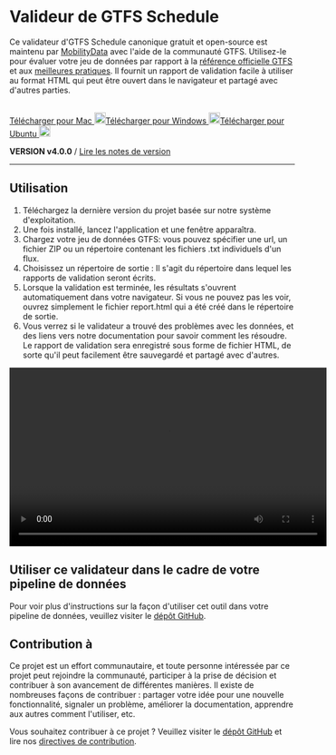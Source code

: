 # Valideur de GTFS Schedule

Ce validateur d'GTFS Schedule canonique gratuit et open-source est maintenu par [MobilityData](https://mobilitydata.org) avec l'aide de la communauté GTFS. Utilisez-le pour évaluer votre jeu de données par rapport à la [référence officielle GTFS](reference.md) et aux [meilleures pratiques](best-practices.md). Il fournit un rapport de validation facile à utiliser au format HTML qui peut être ouvert dans le navigateur et partagé avec d'autres parties.

<!-- <img class="center" src="../../assets/validator_animation.gif" width="150"> -->

<br>

<div class="usage-buttons">
   <a class="button" href="https://share.mobilitydata.org/validator-installer-mac">Télécharger pour Mac <img class="icon" src="../../assets/apple.svg" width="20"/></a><a class="button" href="https://share.mobilitydata.org/validator-installer-windows">Télécharger pour Windows <img class="icon" src="../../assets/windows.svg" width="20"/></a><a class="button" href="https://share.mobilitydata.org/validator-installer-ubuntu">Télécharger pour Ubuntu</a><a class="button" href="https://share.mobilitydata.org/validator-installer-ubuntu"> <img class="icon" src="../../assets/ubuntu.svg" width="20"/>
</a></div>

**VERSION v4.0.0** / [Lire les notes de version](https://github.com/MobilityData/gtfs-validator/releases/latest)

<hr/>

## Utilisation

<div class="usage">
    <div class="usage-list">
        <ol>
            <li>Téléchargez la dernière version du projet basée sur notre système d'exploitation.</li>
            <li>Une fois installé, lancez l'application et une fenêtre apparaîtra.</li>
            <li>Chargez votre jeu de données GTFS: vous pouvez spécifier une url, un fichier ZIP ou un répertoire contenant les fichiers .txt individuels d'un flux.</li>
            <li>Choisissez un répertoire de sortie : Il s'agit du répertoire dans lequel les rapports de validation seront écrits.</li>
            <li>Lorsque la validation est terminée, les résultats s'ouvrent automatiquement dans votre navigateur. Si vous ne pouvez pas les voir, ouvrez simplement le fichier report.html qui a été créé dans le répertoire de sortie.</li>
            <li>Vous verrez si le validateur a trouvé des problèmes avec les données, et des liens vers notre documentation pour savoir comment les résoudre. Le rapport de validation sera enregistré sous forme de fichier HTML, de sorte qu'il peut facilement être sauvegardé et partagé avec d'autres.</li>
        </ol>
    </div>
    <div class="usage-video">
        <video class="center" width="560" height="315" controls="">
            <source src="../../assets/validator_demo_large.mp4" type="video/mp4">
        </source></video>
    </div>
</div>

## Utiliser ce validateur dans le cadre de votre pipeline de données

Pour voir plus d'instructions sur la façon d'utiliser cet outil dans votre pipeline de données, veuillez visiter le [dépôt GitHub](https://github.com/MobilityData/gtfs-validator).

## Contribution à

Ce projet est un effort communautaire, et toute personne intéressée par ce projet peut rejoindre la communauté, participer à la prise de décision et contribuer à son avancement de différentes manières. Il existe de nombreuses façons de contribuer : partager votre idée pour une nouvelle fonctionnalité, signaler un problème, améliorer la documentation, apprendre aux autres comment l'utiliser, etc.

Vous souhaitez contribuer à ce projet ? Veuillez visiter le [dépôt GitHub](https://github.com/MobilityData/gtfs-validator) et lire nos [directives de contribution](https://github.com/MobilityData/gtfs-validator/blob/master/docs/CONTRIBUTING.md).
